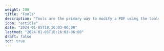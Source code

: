 ```yaml
---
weight: 300
title: "Tools"
description: "Tools are the primary way to modify a PDF using the toolset."
icon: "article"
date: "2024-01-05T18:16:03-06:00"
lastmod: "2024-01-05T18:16:03-06:00"
draft: false
toc: true
---
```


